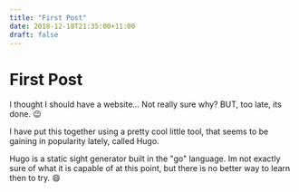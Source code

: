 ```yaml
---
title: "First Post"
date: 2018-12-18T21:35:00+11:00
draft: false
---
```


# First Post

I thought I should have a website... Not really sure why? BUT, too late, its done. :wink:

I have put this together using a pretty cool little tool, that seems to be gaining in popularity lately, called Hugo.

Hugo is a static sight generator built in the "go" language. Im not exactly sure of what it is capable of at this point, but there is no better way to learn then to try. :smile:



